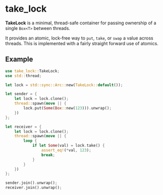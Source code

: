 # take_lock

**TakeLock** is a minimal, thread-safe container for passing ownership of a single `Box<T>` between threads.

It provides an atomic, lock-free way to `put`, `take`, or `swap` a value across threads.
This is implemented with a fairly straight forward use of atomics.

## Example

```rust
use take_lock::TakeLock;
use std::thread;

let lock = std::sync::Arc::new(TakeLock::default());

let sender = {
    let lock = lock.clone();
    thread::spawn(move || {
        lock.put(Some(Box::new(123))).unwrap();
    })
};

let receiver = {
    let lock = lock.clone();
    thread::spawn(move || {
        loop {
            if let Some(val) = lock.take() {
                assert_eq!(*val, 123);
                break;
            }
        }
    })
};

sender.join().unwrap();
receiver.join().unwrap();

